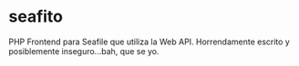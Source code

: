 seafito
=======

PHP Frontend para Seafile que utiliza la Web API. Horrendamente escrito y posiblemente inseguro...bah, que se yo.
